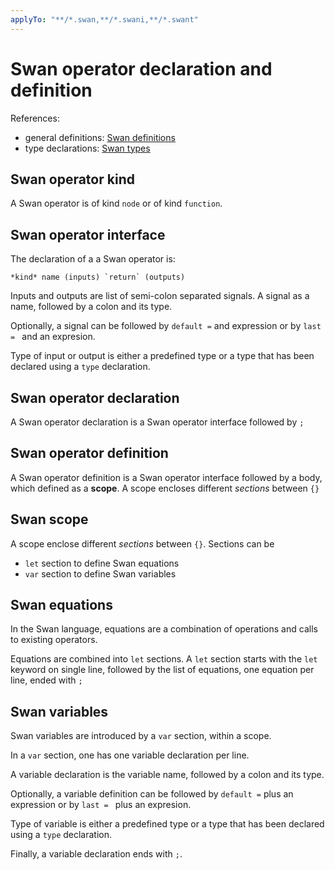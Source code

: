 ```yaml
---
applyTo: "**/*.swan,**/*.swani,**/*.swant"
---
```


# Swan operator declaration and definition

References:

- general definitions: [Swan definitions](./swan_definitions.md)
- type declarations: [Swan types](./swan_types.md)


## Swan operator kind
A Swan operator is of kind `node` or of kind `function`.

## Swan operator interface

The declaration of a a Swan operator is:

    *kind* name (inputs) `return` (outputs)

Inputs and outputs are list of semi-colon separated signals. A signal as a name, followed by a colon and its type.

Optionally, a signal can be followed by `default =` and expression or by `last = ` and an expresion.

Type of input or output is either a predefined type or a type that has been declared using a `type` declaration.

## Swan operator declaration

A Swan operator declaration is a Swan operator interface followed by `;`

## Swan operator definition

A Swan operator definition is a Swan operator interface
followed by a body, which defined as a **scope**. A scope
encloses different *sections* between `{}`

## Swan scope

A scope enclose different *sections* between `{}`. Sections can be

- `let` section to define Swan equations
- `var` section to define Swan variables


## Swan equations

In the Swan language, equations are a combination of operations and
calls to existing operators.

Equations are combined into `let` sections. A `let` section starts with the `let` keyword on single line, followed by the list of equations,
one equation per line, ended with `;`

## Swan variables

Swan variables are introduced by a `var` section, within a 
scope. 

In a `var` section, one has one variable declaration per line. 

A variable declaration is the variable name, followed by a colon and its type.

Optionally, a variable definition can be followed by `default =` plus an expression or by `last = ` plus an expresion.

Type of variable is either a predefined type or a type that has been declared using a `type` declaration.

Finally, a variable declaration ends with `;`.

